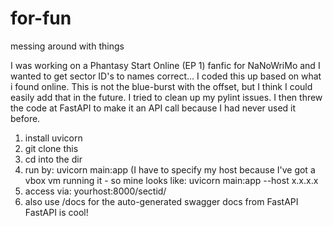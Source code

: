 # for-fun
messing around with things

I was working on a Phantasy Start Online (EP 1) fanfic for NaNoWriMo
and I wanted to get sector ID's to names correct... 
I coded this up based on what i found online. This is not the blue-burst with the offset, but I think I could easily add that in the future.
I tried to clean up my pylint issues.
I then threw the code at FastAPI to make it an API call because I had never used it before.

1. install uvicorn
2. git clone this
3. cd into the dir
4. run by: uvicorn main:app
(I have to specify my host because I've got a vbox vm running it - so mine looks like: uvicorn main:app --host x.x.x.x
5. access via: yourhost:8000/sectid/<yourname>
6. also use /docs for the auto-generated swagger docs from FastAPI
FastAPI is cool!
